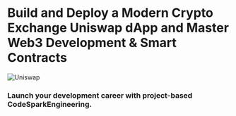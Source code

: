 # Build and Deploy a Modern Crypto Exchange Uniswap dApp and Master Web3 Development & Smart Contracts
![Uniswap](https://i.ibb.co/0XF6hnj/E90-FDA55-A28-C-464-C-8675-2-CF6-EADEBDBF.png)

### Launch your development career with project-based CodeSparkEngineering.
